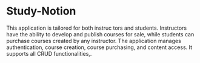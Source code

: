 # Study-Notion
This application is tailored for both instruc tors and students. Instructors have the ability to develop and publish courses for sale, while students can purchase  courses created by any instructor. The application manages authentication, course creation, course purchasing, and  content access. It supports all CRUD functionalities,.
